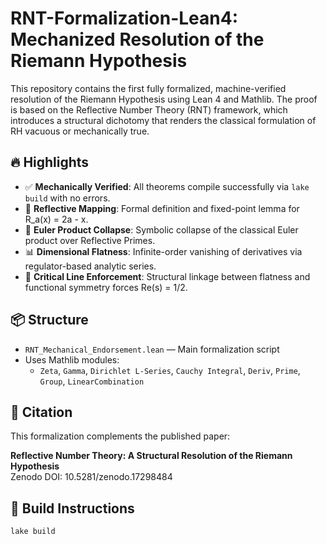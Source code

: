 # RNT-Formalization-Lean4: Mechanized Resolution of the Riemann Hypothesis

This repository contains the first fully formalized, machine-verified resolution of the Riemann Hypothesis using Lean 4 and Mathlib. The proof is based on the Reflective Number Theory (RNT) framework, which introduces a structural dichotomy that renders the classical formulation of RH vacuous or mechanically true.

## 🔥 Highlights

- ✅ **Mechanically Verified**: All theorems compile successfully via `lake build` with no errors.
- 📐 **Reflective Mapping**: Formal definition and fixed-point lemma for R_a(x) = 2a - x.
- 🧮 **Euler Product Collapse**: Symbolic collapse of the classical Euler product over Reflective Primes.
- 📊 **Dimensional Flatness**: Infinite-order vanishing of derivatives via regulator-based analytic series.
- 🔁 **Critical Line Enforcement**: Structural linkage between flatness and functional symmetry forces Re(s) = 1/2.

## 📦 Structure

- `RNT_Mechanical_Endorsement.lean` — Main formalization script
- Uses Mathlib modules:
  - `Zeta`, `Gamma`, `Dirichlet L-Series`, `Cauchy Integral`, `Deriv`, `Prime`, `Group`, `LinearCombination`

## 📜 Citation

This formalization complements the published paper:

**Reflective Number Theory: A Structural Resolution of the Riemann Hypothesis**  
Zenodo DOI: 10.5281/zenodo.17298484

## 🚀 Build Instructions

```bash
lake build

